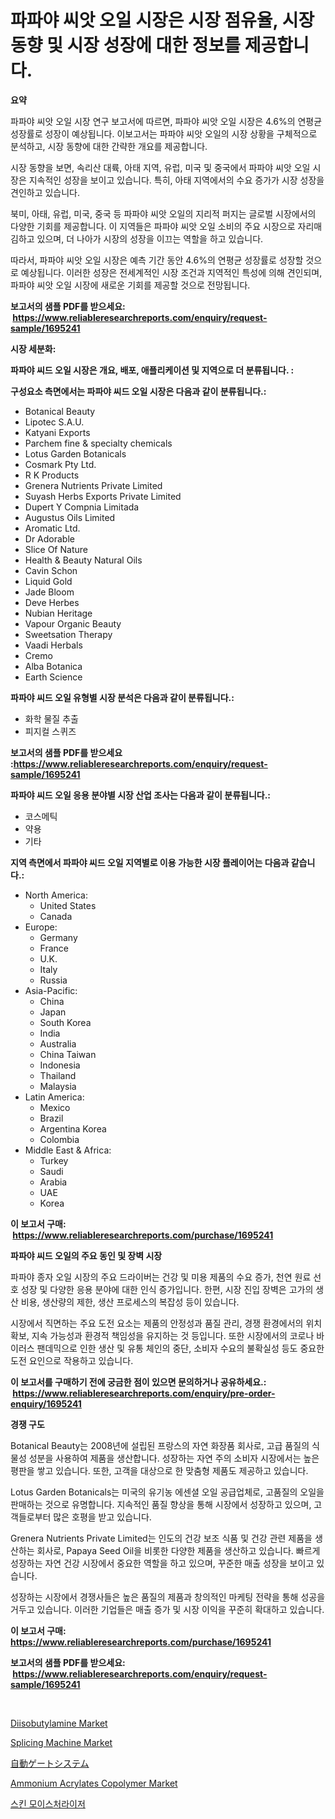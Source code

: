 <p><h1>파파야 씨앗 오일 시장은 시장 점유율, 시장 동향 및 시장 성장에 대한 정보를 제공합니다.</h1></p><p><strong>요약</strong></p>
<p><p>파파야 씨앗 오일 시장 연구 보고서에 따르면, 파파야 씨앗 오일 시장은 4.6%의 연평균 성장률로 성장이 예상됩니다. 이보고서는 파파야 씨앗 오일의 시장 상황을 구체적으로 분석하고, 시장 동향에 대한 간략한 개요를 제공합니다.</p><p>시장 동향을 보면, 속리산 대륙, 아태 지역, 유럽, 미국 및 중국에서 파파야 씨앗 오일 시장은 지속적인 성장을 보이고 있습니다. 특히, 아태 지역에서의 수요 증가가 시장 성장을 견인하고 있습니다.</p><p>북미, 아태, 유럽, 미국, 중국 등 파파야 씨앗 오일의 지리적 퍼지는 글로벌 시장에서의 다양한 기회를 제공합니다. 이 지역들은 파파야 씨앗 오일 소비의 주요 시장으로 자리매김하고 있으며, 더 나아가 시장의 성장을 이끄는 역할을 하고 있습니다.</p><p>따라서, 파파야 씨앗 오일 시장은 예측 기간 동안 4.6%의 연평균 성장률로 성장할 것으로 예상됩니다. 이러한 성장은 전세계적인 시장 조건과 지역적인 특성에 의해 견인되며, 파파야 씨앗 오일 시장에 새로운 기회를 제공할 것으로 전망됩니다.</p></p>
<p><strong>보고서의 샘플 PDF를 받으세요: &nbsp;<a href="https://www.reliableresearchreports.com/enquiry/request-sample/1695241">https://www.reliableresearchreports.com/enquiry/request-sample/1695241</a></strong></p>
<p><strong>시장 세분화:</strong></p>
<p><strong> 파파야 씨드 오일 시장은 개요, 배포, 애플리케이션 및 지역으로 더 분류됩니다. :</strong></p>
<p><strong>구성요소 측면에서는 파파야 씨드 오일 시장은 다음과 같이 분류됩니다.:</strong></p>
<p><ul><li>Botanical Beauty</li><li>Lipotec S.A.U.</li><li>Katyani Exports</li><li>Parchem fine & specialty chemicals</li><li>Lotus Garden Botanicals</li><li>Cosmark Pty Ltd.</li><li>R K Products</li><li>Grenera Nutrients Private Limited</li><li>Suyash Herbs Exports Private Limited</li><li>Dupert Y Compnia Limitada</li><li>Augustus Oils Limited</li><li>Aromatic Ltd.</li><li>Dr Adorable</li><li>Slice Of Nature</li><li>Health & Beauty Natural Oils</li><li>Cavin Schon</li><li>Liquid Gold</li><li>Jade Bloom</li><li>Deve Herbes</li><li>Nubian Heritage</li><li>Vapour Organic Beauty</li><li>Sweetsation Therapy</li><li>Vaadi Herbals</li><li>Cremo</li><li>Alba Botanica</li><li>Earth Science</li></ul></p>
<p><strong> 파파야 씨드 오일 유형별 시장 분석은 다음과 같이 분류됩니다.:</strong></p>
<p><ul><li>화학 물질 추출</li><li>피지컬 스퀴즈</li></ul></p>
<p><strong>보고서의 샘플 PDF를 받으세요 :<a href="https://www.reliableresearchreports.com/enquiry/request-sample/1695241">https://www.reliableresearchreports.com/enquiry/request-sample/1695241</a></strong></p>
<p><strong> 파파야 씨드 오일 응용 분야별 시장 산업 조사는 다음과 같이 분류됩니다.:</strong></p>
<p><ul><li>코스메틱</li><li>약용</li><li>기타</li></ul></p>
<p><strong>지역 측면에서 파파야 씨드 오일 지역별로 이용 가능한 시장 플레이어는 다음과 같습니다.:</strong></p>
<p><ul>
    <li>
        North America:
        <ul>
            <li>United States</li>
            <li>Canada</li>
        </ul>
    </li>
    <li>
        Europe:
        <ul>
            <li>Germany</li>
            <li>France</li>
            <li>U.K.</li>
            <li>Italy</li>
            <li>Russia</li>
        </ul>
    </li>
    <li>
        Asia-Pacific:
        <ul>
            <li>China</li>
            <li>Japan</li>
            <li>South Korea</li>
            <li>India</li>
            <li>Australia</li>
            <li>China Taiwan</li>
            <li>Indonesia</li>
            <li>Thailand</li>
            <li>Malaysia</li>
        </ul>
    </li>
    <li>
        Latin America:
        <ul>
            <li>Mexico</li>
            <li>Brazil</li>
            <li>Argentina Korea</li>
            <li>Colombia</li>
        </ul>
    </li>
    <li>
        Middle East & Africa:
        <ul>
            <li>Turkey</li>
            <li>Saudi</li>
            <li>Arabia</li>
            <li>UAE</li>
            <li>Korea</li>
        </ul>
    </li>
    </ul></p>
<p><strong>이 보고서 구매: &nbsp;<a href="https://www.reliableresearchreports.com/purchase/1695241">https://www.reliableresearchreports.com/purchase/1695241</a></strong></p>
<p><strong>파파야 씨드 오일의 주요 동인 및 장벽 시장</strong></p>
<p><p>파파야 종자 오일 시장의 주요 드라이버는 건강 및 미용 제품의 수요 증가, 천연 원료 선호 성장 및 다양한 응용 분야에 대한 인식 증가입니다. 한편, 시장 진입 장벽은 고가의 생산 비용, 생산량의 제한, 생산 프로세스의 복잡성 등이 있습니다.</p><p>시장에서 직면하는 주요 도전 요소는 제품의 안정성과 품질 관리, 경쟁 환경에서의 위치 확보, 지속 가능성과 환경적 책임성을 유지하는 것 등입니다. 또한 시장에서의 코로나 바이러스 팬데믹으로 인한 생산 및 유통 체인의 중단, 소비자 수요의 불확실성 등도 중요한 도전 요인으로 작용하고 있습니다.</p></p>
<p><strong>이 보고서를 구매하기 전에 궁금한 점이 있으면 문의하거나 공유하세요.: &nbsp;<a href="https://www.reliableresearchreports.com/enquiry/pre-order-enquiry/1695241">https://www.reliableresearchreports.com/enquiry/pre-order-enquiry/1695241</a></strong></p>
<p><strong>경쟁 구도</strong></p>
<p><p>Botanical Beauty는 2008년에 설립된 프랑스의 자연 화장품 회사로, 고급 품질의 식물성 성분을 사용하여 제품을 생산합니다. 성장하는 자연 주의 소비자 시장에서는 높은 평판을 쌓고 있습니다. 또한, 고객을 대상으로 한 맞춤형 제품도 제공하고 있습니다.</p><p>Lotus Garden Botanicals는 미국의 유기농 에센셜 오일 공급업체로, 고품질의 오일을 판매하는 것으로 유명합니다. 지속적인 품질 향상을 통해 시장에서 성장하고 있으며, 고객들로부터 많은 호평을 받고 있습니다.</p><p>Grenera Nutrients Private Limited는 인도의 건강 보조 식품 및 건강 관련 제품을 생산하는 회사로, Papaya Seed Oil을 비롯한 다양한 제품을 생산하고 있습니다. 빠르게 성장하는 자연 건강 시장에서 중요한 역할을 하고 있으며, 꾸준한 매출 성장을 보이고 있습니다.</p><p>성장하는 시장에서 경쟁사들은 높은 품질의 제품과 창의적인 마케팅 전략을 통해 성공을 거두고 있습니다. 이러한 기업들은 매출 증가 및 시장 이익을 꾸준히 확대하고 있습니다.</p></p>
<p><strong>이 보고서 구매: &nbsp; <a href="https://www.reliableresearchreports.com/purchase/1695241">https://www.reliableresearchreports.com/purchase/1695241</a></strong></p>
<p><strong>보고서의 샘플 PDF를 받으세요: &nbsp;<a href="https://www.reliableresearchreports.com/enquiry/request-sample/1695241">https://www.reliableresearchreports.com/enquiry/request-sample/1695241</a></strong><strong></strong></p>
<p>&nbsp;</p>
<p><p><a href="https://github.com/ChiragRp1/Market-Research-Report-List-3/blob/main/diisobutylamine-market.md">Diisobutylamine Market</a></p><p><a href="https://issuu.com/reportprime-2/docs/splicing-machine-market-size-2030.pptx">Splicing Machine Market</a></p><p><a href="https://github.com/lrlmopnhwd79300/Market-Research-Report-List-1/blob/main/1690564191346.md">自動ゲートシステム</a></p><p><a href="https://artistic-helicopter-ca9.notion.site/Ammonium-Acrylates-Copolymer-Market-Analysis-and-Market-Size-Global-Industry-Overview-Market-Segme-d4169a4b756d4d8ab5a880e71cc2ab96">Ammonium Acrylates Copolymer Market</a></p><p><a href="https://github.com/vsckjg50460/Market-Research-Report-List-1/blob/main/7540213191191.md">스킨 모이스처라이저</a></p></p>